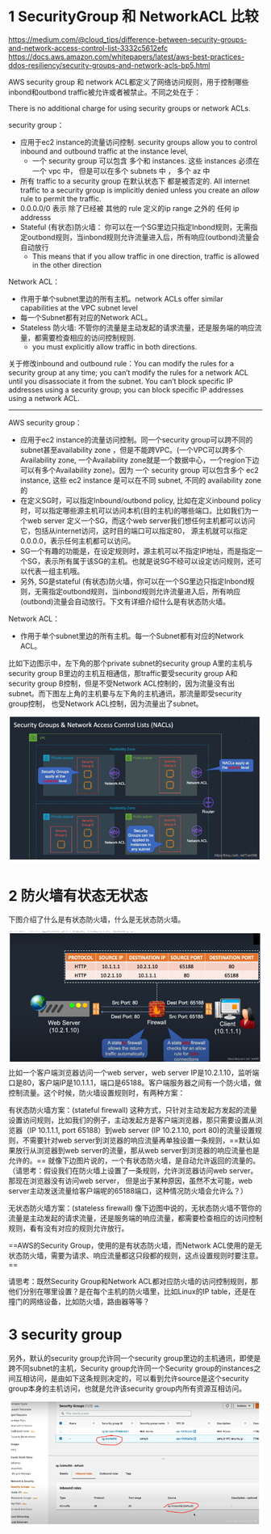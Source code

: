 


# 1 SecurityGroup 和 NetworkACL 比较 

https://medium.com/@cloud_tips/difference-between-security-groups-and-network-access-control-list-3332c5612efc
https://docs.aws.amazon.com/whitepapers/latest/aws-best-practices-ddos-resiliency/security-groups-and-network-acls-bp5.html

AWS security group 和 network ACL都定义了网络访问规则，用于控制哪些inbond和outbond traffic被允许或者被禁止。不同之处在于：

There is no additional charge for using security groups or network ACLs.

security group：
- 应用于ec2 instance的流量访问控制.  security groups allow you to control inbound and outbound traffic at the instance level,
    - 一个 security group 可以包含 多个和 instances. 这些 instances 必须在一个 vpc 中， 但是可以在多个 subnets 中 ， 多个 az 中 
- 所有 traffic to a security group 在默认状态下 都是被否定的.  All internet traffic to a security group is implicitly denied unless you create an _allow_ rule to permit the traffic.
- 0.0.0.0/0 表示 除了已经被 其他的 rule 定义的ip range 之外的 任何 ip addresss 
- Stateful (有状态)防火墙： 你可以在一个SG里边只指定Inbond规则，无需指定outbond规则，当inbond规则允许流量进入后，所有响应(outbond)流量会自动放行
    - This means that if you allow traffic in one direction, traffic is allowed in the other direction

Network ACL：
- 作用于单个subnet里边的所有主机。network ACLs offer similar capabilities at the VPC subnet level
- 每一个Subnet都有对应的Network ACL。 
- Stateless 防火墙: 不管你的流量是主动发起的请求流量，还是服务端的响应流量，都需要检查相应的访问控制规则. 
    - you must explicitly allow traffic in both directions.

关于修改inbound and outbound rule：You can modify the rules for a security group at any time; you can’t modify the rules for a network ACL until you disassociate it from the subnet.
You can’t block specific IP addresses using a security group; you can block specific IP addresses using a network ACL.

---

AWS security group：
- 应用于ec2 instance的流量访问控制。同一个security group可以跨不同的subnet甚至availability zone ，但是不能跨VPC。(一个VPC可以跨多个Availability zone, 一个Availability zone就是一个数据中心，一个region下边可以有多个Availability zone)。因为 一个 security group 可以包含多个 ec2 instance, 这些 ec2 instance 是可以在不同 subnet, 不同的 availability zone 的 
- 在定义SG时，可以指定Inbound/outbond policy, 比如在定义inbound policy时，可以指定哪些源主机可以访问本机(目的主机)的哪些端口。比如我们为一个web server 定义一个SG，而这个web server我们想任何主机都可以访问它，包括从internet访问，这时目的端口可以指定80， 源主机就可以指定0.0.0.0，表示任何主机都可以访问。
- SG一个有趣的功能是，在设定规则时，源主机可以不指定IP地址，而是指定一个SG，表示所有属于该SG的主机。也就是说SG不经可以设定访问规则，还可以代表一组主机哦。 
- 另外, SG是stateful (有状态)防火墙，你可以在一个SG里边只指定Inbond规则，无需指定outbond规则，当inbond规则允许流量进入后，所有响应(outbond)流量会自动放行。下文有详细介绍什么是有状态防火墙。

Network ACL：
- 作用于单个subnet里边的所有主机。每一个Subnet都有对应的Network ACL。

比如下边图示中，左下角的那个private subnet的security group A里的主机与 security group B里边的主机互相通信，那traffic要受security group A和security group B控制，但是不受Network ACL控制的，因为流量没有出subnet。而下图左上角的主机要与左下角的主机通讯，那流量即受security group控制， 也受Network ACL控制，因为流量出了subnet。

![](image/Pasted%20image%2020240224155248.png)


# 2 防火墙有状态无状态

下图介绍了什么是有状态防火墙，什么是无状态防火墙。

![](image/Pasted%20image%2020240224155409.png)
比如一个客户端浏览器访问一个web server，web server IP是10.2.1.10，监听端口是80，客户端IP是10.1.1.1，端口是65188。客户端服务器之间有一个防火墙，做控制流量。这个时候，防火墙设置规则时，有两种方案：

有状态防火墙方案：(stateful firewall)
这种方式，只针对主动发起方发起的流量设置访问规则，比如我们的例子，主动发起方是客户端浏览器，那只需要设置从浏览器（IP 10.1.1.1, port 65188）到web server (IP 10.2.1.10, port 80)的流量设置规则，不需要针对web server到浏览器的响应流量再单独设置一条规则，==默认如果放行从浏览器到web server的流量，那从web server到浏览器的响应流量也是允许的。==
就像下边图片说的，一个有状态防火墙，是自动允许返回的流量的。（请思考：假设我们在防火墙上设置了一条规则，允许浏览器访问web server。那现在浏览器没有访问web server， 但是出于某种原因，虽然不太可能，web server主动发送流量给客户端呢的65188端口，这种情况防火墙会允许么？）

无状态防火墙方案：(stateless firewall) 
像下边图中说的，无状态防火墙不管你的流量是主动发起的请求流量，还是服务端的响应流量，都需要检查相应的访问控制规则，看有没有对应的规则允许放行。

==AWS的Security Group，使用的是有状态防火墙，而Network ACL使用的是无状态防火墙，需要为请求、响应流量都这只段都的规则，这点设置规则时要注意。==

请思考：既然Security Group和Network ACL都对应防火墙的访问控制规则，那他们分别在哪里设置？是在每个主机的防火墙里，比如Linux的IP table，还是在撞门的网络设备，比如防火墙，路由器等等？


# 3 security group

另外，默认的security group允许同一个security group里边的主机通讯，即使是跨不同subnet的主机，Security group允许同一个Security group的instances之间互相访问，是由如下这条规则决定的，可以看到允许source是这个security group本身的主机访问，也就是允许该security group内所有资源互相访问。

![](image/Pasted%20image%2020240224155728.png)

